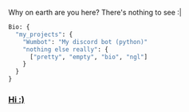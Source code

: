 Why on earth are you here? There's nothing to see :|

```py
Bio: {
  "my_projects": {
    "Wumbot": "My discord bot (python)"
    "nothing else really": {
      ["pretty", "empty", "bio", "ngl"]
    }
  }
}
```
### [Hi :)](https://github.com/Wumbee01)
<!--
**Wumbee01/Wumbee01** is a ✨ _special_ ✨ repository because its `README.md` (this file) appears on your GitHub profile.

Here are some ideas to get you started:

- 🔭 I’m currently working on ...
- 🌱 I’m currently learning ...
- 👯 I’m looking to collaborate on ...
- 🤔 I’m looking for help with ...
- 💬 Ask me about ...
- 📫 How to reach me: ...
- 😄 Pronouns: ...
- ⚡ Fun fact: ...
-->
